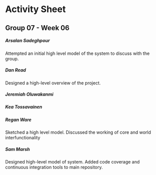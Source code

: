 # Activity Sheet

## Group 07 - Week 06

##### Arsalan Sadeghpour

Attempted an initial high level model of the system to discuss with the group.

##### Dan Read

Designed a high-level overview of the project. 

##### Jeremiah Oluwakanmi

##### Kea Tossavainen

##### Regan Ware
Sketched a high level model. Discussed the working of core and world interfunctionality

##### Sam Marsh

Designed high-level model of system. Added code coverage and continuous integration tools to main repository.
